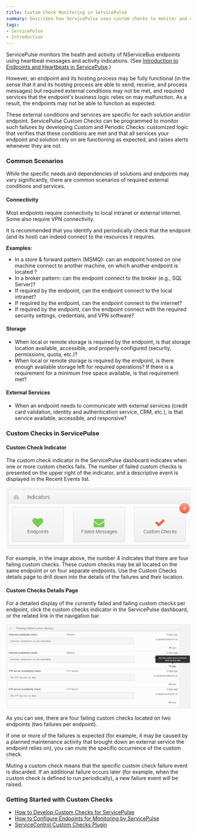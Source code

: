```yaml
---
title: Custom Check Monitoring in ServicePulse
summary: Describes how ServicePulse uses custom checks to monitor and detect problem that are unique to the solution or endpoint(s) monitored
tags:
- ServicePulse
- Introduction
---
```


ServicePulse monitors the health and activity of NServiceBus endpoints using heartbeat messages and activity indications. (See [Introduction to Endpoints and Heartbeats in ServicePulse](http://docs.particular.net/ServicePulse/intro-endpoints-heartbeats).)

However, an endpoint and its hosting process may be fully functional (in the sense that it and its hosting process are able to send, receive, and process messages) but required external conditions may not be met, and required services that the endpoint's business logic relies on may malfunction. As a result, the endpoints may not be able to function as expected.

These external conditions and services are specific for each solution and/or endpoint. ServicePulse Custom Checks can be programmed to monitor such failures by developing Custom and Periodic Checks: customized logic that verifies that these conditions are met and that all services your endpoint and solution rely on are functioning as expected, and raises alerts whenever they are not.

### Common Scenarios

While the specific needs and dependencies of solutions and endpoints may vary significantly, there are common scenarios of required external conditions and services.

#### Connectivity

Most endpoints require connectivity to local intranet or external internet. Some also require VPN connectivity. 

It is recommended that you identify and periodically check that the endpoint (and its host) can indeed connect to the resources it requires. 

**Examples:**

* In a store & forward pattern (MSMQ): can an endpoint hosted on one machine connect to another machine, on which another endpoint is located ?
* In a broker pattern: can the endpoint connect to the broker (e.g., SQL Server)? 
* If required by the endpoint, can the endpoint connect to the local intranet?
* If required by the endpoint, can the endpoint connect to the internet?  
* If required by the endpoint, can the endpoint connect with the required security settings, credentials, and VPN software?  

#### Storage

* When local or remote storage is required by the endpoint, is that storage location available, accessible, and properly configured (security, permissions, quota, etc.)?
* When local or remote storage is required by the endpoint, is there enough available storage left for required operations? If there is a requirement for a minimum free space available, is that requirement met?

#### External Services

* When an endpoint needs to communicate with external services (credit card validation, identity and authentication service, CRM, etc.), is that service available, accessible, and responsive? 

### Custom Checks in ServicePulse

#### Custom Check Indicator

The custom check indicator in the ServicePulse dashboard indicates when one or more custom checks fails. The number of failed custom checks is presented on the upper right of the indicator, and a descriptive event is displayed in the Recent Events list.

![Custom Checks](images/custom-checks.jpg)

For example, in the image above, the number 4 indicates that there are four failing custom checks. These custom checks may be all located on the same endpoint or on four separate endpoints. Use the Custom Checks details page to drill down into the details of the failures and their location. 

#### Custom Checks Details Page

For a detailed display of the currently failed and failing custom checks per endpoint, click the custom checks indicator in the ServicePulse dashboard, or the related link in the navigation bar.

![Custom Checks Details page](images/custom-checks-details.jpg)

As you can see, there are four failing custom checks located on two endpoints (two failures per endpoint). 

If one or more of the failures is expected (for example, it may be caused by a planned maintenance activity that brought down an external service the endpoint relies on), you can mute the specific occurrence of the custom check.

Muting a custom check means that the specific custom check failure event is discarded. If an additional failure occurs later (for example, when the custom check is defined to run periodically), a new failure event will be raised.    
 
### Getting Started with Custom Checks

* [How to Develop Custom Checks for ServicePulse](/ServicePulse/how-to-develop-custom-checks)
* [How to Configure Endpoints for Monitoring by ServicePulse](/ServicePulse/how-to-configure-endpoints-for-monitoring)
* [ServiceControl Custom Checks Plugin](/ServiceControl/Plugins#servicecontrol-plugin-customchecks)
